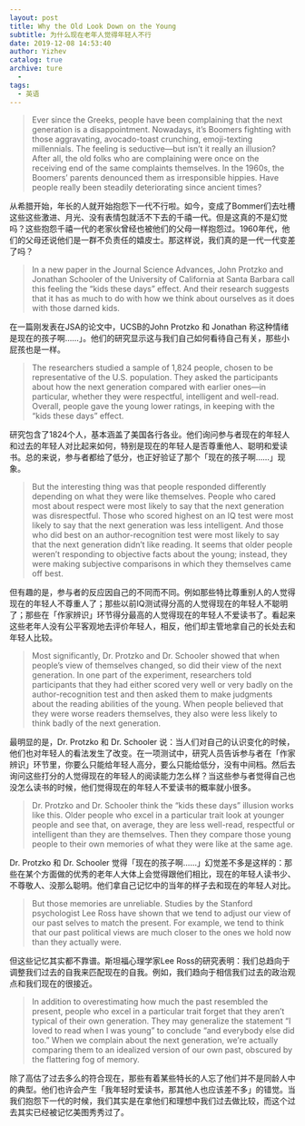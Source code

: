 ```yaml
---
layout: post
title: Why the Old Look Down on the Young
subtitle: 为什么现在老年人觉得年轻人不行
date: 2019-12-08 14:53:40
author: Yizhev
catalog: true
archive: ture
  - 
tags:
  - 英语
---
```


> Ever since the Greeks, people have been complaining that the next generation is a disappointment. Nowadays, it’s Boomers fighting with those aggravating, avocado-toast crunching, emoji-texting millennials. The feeling is seductive—but isn’t it really an illusion? After all, the old folks who are complaining were once on the receiving end of the same complaints themselves. In the 1960s, the Boomers’ parents denounced them as irresponsible hippies. Have people really been steadily deteriorating since ancient times? 

从希腊开始，年长的人就开始抱怨下一代不行啦。如今，变成了Bommer们去吐槽这些这些激进、月光、没有表情包就活不下去的千禧一代。但是这真的不是幻觉吗？这些抱怨千禧一代的老家伙曾经也被他们的父母一样抱怨过。1960年代，他们的父母还说他们是一群不负责任的嬉皮士。那这样说，我们真的是一代一代变差了吗？

> In a new paper in the Journal Science Advances, John Protzko and Jonathan Schooler of the University of California at Santa Barbara call this feeling the “kids these days” effect. And their research suggests that it has as much to do with how we think about ourselves as it does with those darned kids.

在一篇刚发表在JSA的论文中，UCSB的John Protzko 和 Jonathan 称这种情绪是现在的孩子啊……」。他们的研究显示这与我们自己如何看待自己有关，那些小屁孩也是一样。

> The researchers studied a sample of 1,824 people, chosen to be representative of the U.S. population. They asked the participants about how the next generation compared with earlier ones—in particular, whether they were respectful, intelligent and well-read. Overall, people gave the young lower ratings, in keeping with the “kids these days” effect.

研究包含了1824个人，基本涵盖了美国各行各业。他们询问参与者现在的年轻人和过去的年轻人对比起来如何，特别是现在的年轻人是否尊重他人、聪明和爱读书。总的来说，参与者都给了低分，也正好验证了那个「现在的孩子啊……」现象。

> But the interesting thing was that people responded differently depending on what they were like themselves. People who cared most about respect were most likely to say that the next generation was disrespectful. Those who scored highest on an IQ test were most likely to say that the next generation was less intelligent. And those who did best on an author-recognition test were most likely to say that the next generation didn’t like reading. It seems that older people weren’t responding to objective facts about the young; instead, they were making subjective comparisons in which they themselves came off best.

但有趣的是，参与者的反应因自己的不同而不同。例如那些特比尊重别人的人觉得现在的年轻人不尊重人了；那些以前IQ测试得分高的人觉得现在的年轻人不聪明了；那些在「作家辨识」环节得分最高的人觉得现在的年轻人不爱读书了。看起来这些老年人没有公平客观地去评价年轻人，相反，他们却主管地拿自己的长处去和年轻人比较。

> Most significantly, Dr. Protzko and Dr. Schooler showed that when people’s view of themselves changed, so did their view of the next generation. In one part of the experiment, researchers told participants that they had either scored very well or very badly on the author-recognition test and then asked them to make judgments about the reading abilities of the young. When people believed that they were worse readers themselves, they also were less likely to think badly of the next generation.

最明显的是，Dr. Protzko 和 Dr. Schooler 说：当人们对自己的认识变化的时候，他们也对年轻人的看法发生了改变。在一项测试中，研究人员告诉参与者在「作家辨识」环节里，你要么只能给年轻人高分，要么只能给低分，没有中间档。然后去询问这些打分的人觉得现在的年轻人的阅读能力怎么样？当这些参与者觉得自己也没怎么读书的时候，他们觉得现在的年轻人不爱读书的概率就小很多。

> Dr. Protzko and Dr. Schooler think the “kids these days” illusion works like this. Older people who excel in a particular trait look at younger people and see that, on average, they are less well-read, respectful or intelligent than they are themselves. Then they compare those young people to their own memories of what they were like at the same age.

Dr. Protzko 和 Dr. Schooler 觉得「现在的孩子啊……」幻觉差不多是这样的：那些在某个方面做的优秀的老年人大体上会觉得跟他们相比，现在的年轻人读书少、不尊敬人、没那么聪明。他们拿自己记忆中的当年的样子去和现在的年轻人对比。

> But those memories are unreliable. Studies by the Stanford psychologist Lee Ross have shown that we tend to adjust our view of our past selves to match the present. For example, we tend to think that our past political views are much closer to the ones we hold now than they actually were.

但这些记忆其实都不靠谱。斯坦福心理学家Lee Ross的研究表明：我们总趋向于调整我们过去的自我来匹配现在的自我。例如，我们趋向于相信我们过去的政治观点和我们现在的很接近。

> In addition to overestimating how much the past resembled the present, people who excel in a particular trait forget that they aren’t typical of their own generation. They may generalize the statement “I loved to read when I was young” to conclude “and everybody else did too.” When we complain about the next generation, we’re actually comparing them to an idealized version of our own past, obscured by the flattering fog of memory.

除了高估了过去多么的符合现在，那些有着某些特长的人忘了他们并不是同龄人中的典型。他们也许会产生「我年轻时爱读书，那其他人也应该差不多」的错觉。当我们抱怨下一代的时候，我们其实是在拿他们和理想中我们过去做比较，而这个过去其实已经被记忆美图秀秀过了。